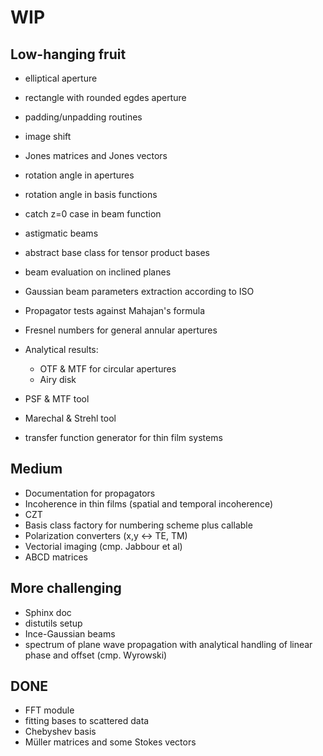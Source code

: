 # WIP

## Low-hanging fruit

* elliptical aperture
* rectangle with rounded egdes aperture

* padding/unpadding routines

* image shift

* Jones matrices and Jones vectors

* rotation angle in apertures
* rotation angle in basis functions

* catch z=0 case in beam function
* astigmatic beams
* abstract base class for tensor product bases
* beam evaluation on inclined planes
* Gaussian beam parameters extraction according to ISO
* Propagator tests against Mahajan's formula
* Fresnel numbers for general annular apertures
* Analytical results:
  - OTF & MTF for circular apertures
  - Airy disk
* PSF & MTF tool
* Marechal & Strehl tool
* transfer function generator for thin film systems

## Medium

* Documentation for propagators
* Incoherence in thin films (spatial and temporal incoherence)
* CZT
* Basis class factory for numbering scheme plus callable
* Polarization converters (x,y <-> TE, TM)
* Vectorial imaging (cmp. Jabbour et al)
* ABCD matrices

## More challenging

* Sphinx doc
* distutils setup
* Ince-Gaussian beams
* spectrum of plane wave propagation with analytical handling of linear phase
  and offset (cmp. Wyrowski)

## DONE

* FFT module
* fitting bases to scattered data
* Chebyshev basis
* Müller matrices and some Stokes vectors
